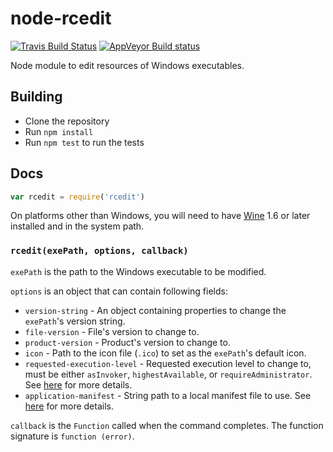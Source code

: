 # node-rcedit

[![Travis Build Status](https://travis-ci.org/electron/node-rcedit.svg?branch=master)](https://travis-ci.org/electron/node-rcedit)
[![AppVeyor Build status](https://ci.appveyor.com/api/projects/status/m880ovvfwukowyne/branch/master?svg=true)](https://ci.appveyor.com/project/electron-bot/node-rcedit/branch/master)

Node module to edit resources of Windows executables.

## Building

* Clone the repository
* Run `npm install`
* Run `npm test` to run the tests

## Docs

```js
var rcedit = require('rcedit')
```
On platforms other than Windows, you will need to have [Wine](http://winehq.org)
1.6 or later installed and in the system path.

### `rcedit(exePath, options, callback)`

`exePath` is the path to the Windows executable to be modified.

`options` is an object that can contain following fields:

* `version-string` - An object containing properties to change the `exePath`'s
  version string.
* `file-version` - File's version to change to.
* `product-version` - Product's version to change to.
* `icon` - Path to the icon file (`.ico`) to set as the `exePath`'s default icon.
* `requested-execution-level` - Requested execution level to change to, must be
  either `asInvoker`, `highestAvailable`, or `requireAdministrator`. See
  [here](https://msdn.microsoft.com/en-us/library/6ad1fshk.aspx#Anchor_9) for
  more details.
* `application-manifest` - String path to a local manifest file to use.
  See [here](https://msdn.microsoft.com/en-us/library/windows/desktop/aa374191.aspx)
  for more details.

`callback` is the `Function` called when the command completes. The function
signature is `function (error)`.
